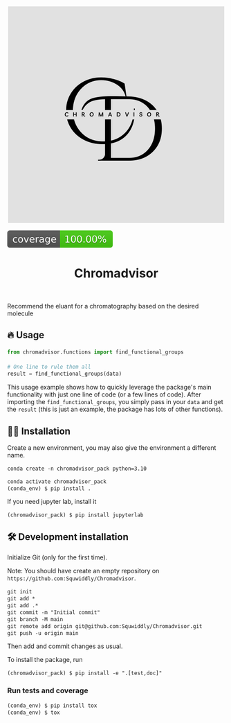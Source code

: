 <div align="center">
  <img src="assets/banner.png" alt="Project Logo">
</div>


![Coverage Status](assets/coverage-badge.svg)

<h1 align="center">
Chromadvisor
</h1>

<br>


Recommend the eluant for a chromatography based on the desired molecule

## 🔥 Usage

```python
from chromadvisor.functions import find_functional_groups

# One line to rule them all
result = find_functional_groups(data)
```

This usage example shows how to quickly leverage the package's main functionality with just one line of code (or a few lines of code). 
After importing the `find_functional_groups`, you simply pass in your `data` and get the `result` (this is just an example, the package has lots of other functions). 

## 👩‍💻 Installation

Create a new environment, you may also give the environment a different name. 

```
conda create -n chromadvisor_pack python=3.10 
```

```
conda activate chromadvisor_pack
(conda_env) $ pip install .
```

If you need jupyter lab, install it 

```
(chromadvisor_pack) $ pip install jupyterlab
```


## 🛠️ Development installation

Initialize Git (only for the first time). 

Note: You should have create an empty repository on `https://github.com:Squwiddly/Chromadvisor`.

```
git init
git add * 
git add .*
git commit -m "Initial commit" 
git branch -M main
git remote add origin git@github.com:Squwiddly/Chromadvisor.git 
git push -u origin main
```

Then add and commit changes as usual. 

To install the package, run

```
(chromadvisor_pack) $ pip install -e ".[test,doc]"
```

### Run tests and coverage

```
(conda_env) $ pip install tox
(conda_env) $ tox
```



